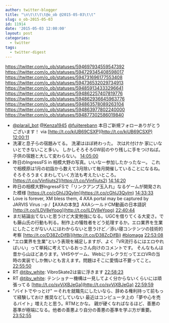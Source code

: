 ```yaml
---
author: twitter-blogger
title: "\n\t\t\t\t@o_ob @2015-05-03\t\t"
slug: o_ob-2015-05-03
id: 11914
date: '2015-05-03 12:00:00'
layout: post
categories:
  - twitter
tags:
  - twitter-digest
---
```


https://twitter.com/o_ob/statuses/594697934559547392 https://twitter.com/o_ob/statuses/594729345408598017 https://twitter.com/o_ob/statuses/594731696177553408 https://twitter.com/o_ob/statuses/594736532029734913 https://twitter.com/o_ob/statuses/594859134333296641 https://twitter.com/o_ob/statuses/594862257407819776 https://twitter.com/o_ob/statuses/594862936645963776 https://twitter.com/o_ob/statuses/594863578089263104 https://twitter.com/o_ob/statuses/594863977802240000 https://twitter.com/o_ob/statuses/594877302586019840  

*   [@plarail_bot](https://twitter.com/plarail_bot) [@Kenza1945](https://twitter.com/Kenza1945) [@fujiterebann](https://twitter.com/fujiterebann) 本日ご新規フォローありがとうございます！ via [http://t.co/kiUB69CSXP](http://t.co/kiUB69CSXP) [12:00:11](https://twitter.com/o_ob/statuses/594697934559547392)
*   洗濯と息子らの宿題みてる。 洗濯はほぼ終わった。 次は片付けか 家にいないとできないこと多い。 しかしそろそろGW前のやり残しに手をつけねば。 子供の宿題と大して変わらない。 [14:05:00](https://twitter.com/o_ob/statuses/594729345408598017)
*   昨日のIngressFS in 相模大野の写真。いいなー参加したかったなー。 これで相模原は1月の初詣から数えて3月除いて毎月開催していることになるね。 そろそろうまくまわしていく方法も考えたいところ。 [https://t.co/Vinfiiuts2](https://t.co/Vinfiiuts2) [14:14:20](https://twitter.com/o_ob/statuses/594731696177553408)
*   昨日の相模大野IngressFSで「リンクアンプ玉入れ」なるゲームが開発された模様 [https://t.co/cGhIJ3Qylm](https://t.co/cGhIJ3Qylm) [14:33:33](https://twitter.com/o_ob/statuses/594736532029734913)
*   Love is forever, XM bless them, 4 AXA portal may be captured by JARVIS Virus :-p /【AXAの本気】AXAシールドCM動画の日本語訳 [http://t.co/ILDV8eYopg](http://t.co/ILDV8eYopg) [22:40:44](https://twitter.com/o_ob/statuses/594859134333296641)
*   まだ結論出てないと思うけど大変勉強になる。UGCを借りてくる大変さ。でも藤山氏の行動も判る。制作上の犠牲者をどう処理するか。エロ業界を生業にしたことがない人にはわからないと思うけど／添い寝コンテンツの技術的考察 [http://t.co/D38ZcDifBi](http://t.co/D38ZcDifBi) [#blomaga](https://twitter.com/search?q=%23blomaga&src=hash) [22:53:08](https://twitter.com/o_ob/statuses/594862257407819776)
*   "エロ業界を生業"という表現を補足しますが、よく「VR流行るにはエロやればいい」って単純に考えているおっさん向けのコメントです。 そんなもんは昔から山ほどあります。VHSやゲーム、WebにテレクラだってエロVRの当時の実装でしか無いとも言えます。問題はそこに愛情は不要ってこと。 [22:55:50](https://twitter.com/o_ob/statuses/594862936645963776)
*   RT [@tiby_white](https://twitter.com/tiby_white): VibroSkate2は宙に浮きます [22:58:23](https://twitter.com/o_ob/statuses/594863578089263104)
*   RT [@tiby_white](https://twitter.com/tiby_white): テンショナー機構は一見してよく分からないくらいには頑張ってる [http://t.co/svVjXBJeGa](http://t.co/svVjXBJeGa) [22:59:59](https://twitter.com/o_ob/statuses/594863977802240000)
*   "バイトでやっとけ" ＝それを就職先にしたいなら、辞める権利持って前もって経験しておけ 推奨などしていない 最近はコンピュータ上の「夢や心を売るバイト」増えたと思う。RTMとかな。 親が硬くなればなるほど、善悪の基準が極端になる。他者の善悪より自分の善悪の基準を学ぶ方が重要。 [23:52:55](https://twitter.com/o_ob/statuses/594877302586019840)